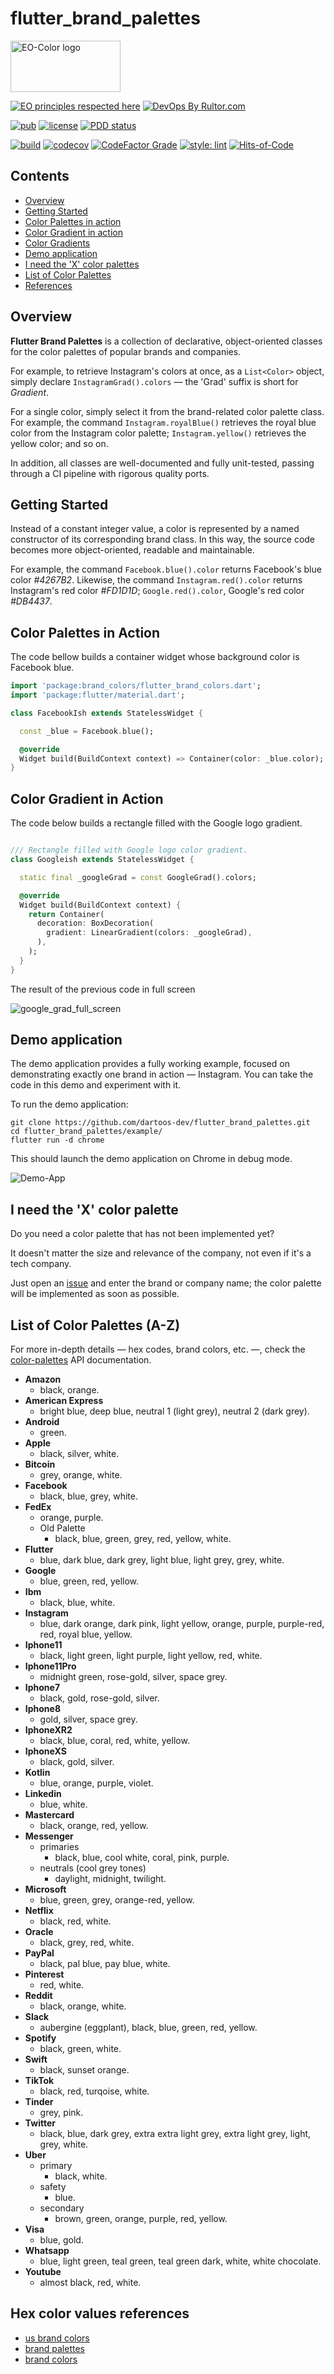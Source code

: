 # flutter_brand_palettes

<img
src="https://user-images.githubusercontent.com/24878574/119202536-61caa380-ba67-11eb-8f29-1bfa92f28143.png"
alt="EO-Color logo" width="176" height="82"/>

[![EO principles respected
here](https://www.elegantobjects.org/badge.svg)](https://www.elegantobjects.org)
[![DevOps By
Rultor.com](https://www.rultor.com/b/dartoos-dev/flutter_brand_palettes)](https://www.rultor.com/p/dartoos-dev/flutter_brand_palettes)

[![pub](https://img.shields.io/pub/v/flutter_brand_palettes)](https://pub.dev/packages/flutter_brand_palettes)
[![license](https://img.shields.io/badge/license-mit-green.svg)](https://github.com/dartoos-dev/flutter_brand_palettes/blob/master/LICENSE)
[![PDD status](https://www.0pdd.com/svg?name=dartoos-dev/flutter_brand_palettes)](https://www.0pdd.com/p?name=dartoos-dev/flutter_brand_palettes)

[![build](https://github.com/dartoos-dev/flutter_brand_palettes/actions/workflows/build.yml/badge.svg)](https://github.com/dartoos-dev/flutter_brand_palettes/actions/)
[![codecov](https://codecov.io/gh/dartoos-dev/flutter_brand_palettes/branch/master/graph/badge.svg?token=Hvpu48mfx1)](https://codecov.io/gh/dartoos-dev/flutter_brand_palettes)
[![CodeFactor Grade](https://img.shields.io/codefactor/grade/github/rafamizes/flutter_brand_palettes)](https://www.codefactor.io/repository/github/rafamizes/flutter_brand_palettes)
[![style: lint](https://img.shields.io/badge/style-lint-4BC0F5.svg)](https://pub.dev/packages/lint)
[![Hits-of-Code](https://hitsofcode.com/github/dartoos-dev/flutter_brand_palettes?branch=master)](https://hitsofcode.com/github/dartoos-dev/flutter_brand_palettes/view?branch=master)

## Contents

- [Overview](#overview)
- [Getting Started](#getting-started)
- [Color Palettes in action](#color-palettes-in-action)
- [Color Gradient in action](#color-gradient-in-action)
- [Color Gradients](#color-palettes-in-action)
- [Demo application](#demo-application)
- [I need the 'X' color palettes](#i-need-the-x-color-palette)
- [List of Color Palettes](#list-of-color-palettes-a-z)
- [References](#hex-color-values-references)

## Overview

**Flutter Brand Palettes** is a collection of declarative, object-oriented
classes for the color palettes of popular brands and companies.

For example, to retrieve Instagram's colors at once, as a `List<Color>` object,
simply declare `InstagramGrad().colors` — the 'Grad' suffix is short for
_Gradient_.

For a single color, simply select it from the brand-related color palette class.
For example, the command `Instagram.royalBlue()` retrieves the royal blue color
from the Instagram color palette; `Instagram.yellow()` retrieves the yellow
color; and so on.

In addition, all classes are well-documented and fully unit-tested, passing
through a CI pipeline with rigorous quality ports.

## Getting Started

Instead of a constant integer value, a color is represented by a named
constructor of its corresponding brand class. In this way, the source code
becomes more object-oriented, readable and maintainable.

For example, the command `Facebook.blue().color` returns Facebook's blue color
_#4267B2_. Likewise, the command `Instagram.red().color` returns Instagram's red
color _#FD1D1D_; `Google.red().color`, Google's red color _#DB4437_.

## Color Palettes in Action

The code bellow builds a container widget whose background color is Facebook
blue.

```dart
import 'package:brand_colors/flutter_brand_colors.dart';
import 'package:flutter/material.dart';

class FacebookIsh extends StatelessWidget {

  const _blue = Facebook.blue();

  @override
  Widget build(BuildContext context) => Container(color: _blue.color);
}
```

## Color Gradient in Action

The code below builds a rectangle filled with the Google logo gradient.

```dart

/// Rectangle filled with Google logo color gradient.
class Googleish extends StatelessWidget {

  static final _googleGrad = const GoogleGrad().colors;

  @override
  Widget build(BuildContext context) {
    return Container(
      decoration: BoxDecoration(
        gradient: LinearGradient(colors: _googleGrad),
      ),
    );
  }
}

```

The result of the previous code in full screen

![google_grad_full_screen](https://user-images.githubusercontent.com/24878574/126880793-2e9170a1-3eaa-4770-9e89-410c7e123503.png)

## Demo application

The demo application provides a fully working example, focused on demonstrating
exactly one brand in action — Instagram. You can take the code in this demo and
experiment with it.

To run the demo application:

```shell
git clone https://github.com/dartoos-dev/flutter_brand_palettes.git
cd flutter_brand_palettes/example/
flutter run -d chrome

```

This should launch the demo application on Chrome in debug mode.

![Demo-App](https://user-images.githubusercontent.com/24878574/122657224-de6ca280-d137-11eb-9eb1-fc5169872d64.png)

## I need the 'X' color palette

Do you need a color palette that has not been implemented yet?

It doesn't matter the size and relevance of the company, not even if it's a tech
company.

Just open an
[issue](https://github.com/dartoos-dev/flutter_brand_palettes/issues) and enter
the brand or company name; the color palette will be implemented as soon as
possible.

## List of Color Palettes (A-Z)

For more in-depth details — hex codes, brand colors, etc. —, check the
[color-palettes](https://pub.dev/documentation/flutter_brand_palettes/latest/palettes/palettes-library.html)
API documentation.

- **Amazon**
  - black, orange.
- **American Express**
  - bright blue, deep blue, neutral 1 (light grey), neutral 2 (dark grey).
- **Android**
  - green.
- **Apple**
  - black, silver, white.
- **Bitcoin**
  - grey, orange, white.
- **Facebook**
  - black, blue, grey, white.
- **FedEx**
  - orange, purple.
  - Old Palette
    - black, blue, green, grey, red, yellow, white.
- **Flutter**
  - blue, dark blue, dark grey, light blue, light grey, grey, white.
- **Google**
  - blue, green, red, yellow.
- **Ibm**
  - black, blue, white.
- **Instagram**
  - blue, dark orange, dark pink, light yellow, orange, purple, purple-red, red,
    royal blue, yellow.
- **Iphone11**
  - black, light green, light purple, light yellow, red, white.
- **Iphone11Pro**
  - midnight green, rose-gold, silver, space grey.
- **Iphone7**
  - black, gold, rose-gold, silver.
- **Iphone8**
  - gold, silver, space grey.
- **IphoneXR2**
  - black, blue, coral, red, white, yellow.
- **IphoneXS**
  - black, gold, silver.
- **Kotlin**
  - blue, orange, purple, violet.
- **Linkedin**
  - blue, white.
- **Mastercard**
  - black, orange, red, yellow.
- **Messenger**
  - primaries
    - black, blue, cool white, coral, pink, purple.
  - neutrals (cool grey tones)
    - daylight, midnight, twilight.
- **Microsoft**
  - blue, green, grey, orange-red, yellow.
- **Netflix**
  - black, red, white.
- **Oracle**
  - black, grey, red, white.
- **PayPal**
  - black, pal blue, pay blue, white.
- **Pinterest**
  - red, white.
- **Reddit**
  - black, orange, white.
- **Slack**
  - aubergine (eggplant), black, blue, green, red, yellow.
- **Spotify**
  - black, green, white.
- **Swift**
  - black, sunset orange.
- **TikTok**
  - black, red, turqoise, white.
- **Tinder**
  - grey, pink.
- **Twitter**
  - black, blue, dark grey, extra extra light grey, extra light grey, light,
    grey, white.
- **Uber**
  - primary
    - black, white.
  - safety
    - blue.
  - secondary
    - brown, green, orange, purple, red, yellow.
- **Visa**
  - blue, gold.
- **Whatsapp**
  - blue, light green, teal green, teal green dark, white, white chocolate.
- **Youtube**
  - almost black, red, white.

## Hex color values references

- [us brand colors](https://usbrandcolors.com/)
- [brand palettes](https://brandpalettes.com/)
- [brand colors](https://brandcolors.net/)
